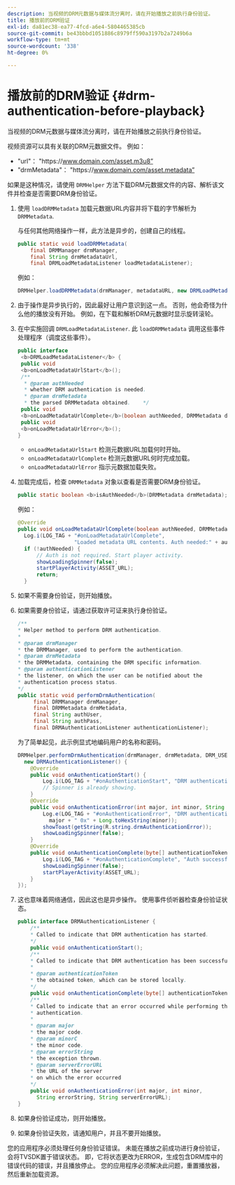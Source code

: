 ```yaml
---
description: 当视频的DRM元数据与媒体流分离时，请在开始播放之前执行身份验证。
title: 播放前的DRM验证
exl-id: da81ec38-ea77-4fcd-a6e4-5804465385cb
source-git-commit: be43bbbd1051886c8979ff590a3197b2a7249b6a
workflow-type: tm+mt
source-wordcount: '338'
ht-degree: 0%

---
```


# 播放前的DRM验证 {#drm-authentication-before-playback}

当视频的DRM元数据与媒体流分离时，请在开始播放之前执行身份验证。

视频资源可以具有关联的DRM元数据文件。 例如：

* &quot;url&quot;： &quot;ht<span></span>tps://www.domain.com/asset.m3u8”
* &quot;drmMetadata&quot;： &quot;ht<span></span>tps://www.domain.com/asset.metadata”

如果是这种情况，请使用 `DRMHelper` 方法下载DRM元数据文件的内容、解析该文件并检查是否需要DRM身份验证。

1. 使用 `loadDRMMetadata` 加载元数据URL内容并将下载的字节解析为 `DRMMetadata`.

   与任何其他网络操作一样，此方法是异步的，创建自己的线程。

   ```java
   public static void loadDRMMetadata( 
       final DRMManager drmManager, 
       final String drmMetadataUrl,  
       final DRMLoadMetadataListener loadMetadataListener); 
   ```

   例如：

   ```java
   DRMHelper.loadDRMMetadata(drmManager, metadataURL, new DRMLoadMetadataListener());
   ```

1. 由于操作是异步执行的，因此最好让用户意识到这一点。 否则，他会奇怪为什么他的播放没有开始。 例如，在下载和解析DRM元数据时显示旋转滚轮。
1. 在中实施回调 `DRMLoadMetadataListener`. 此 `loadDRMMetadata` 调用这些事件处理程序（调度这些事件）。

   ```java
   public interface  
    <b>DRMLoadMetadataListener</b> { 
    public void  
    <b>onLoadMetadataUrlStart</b>(); 
    /** 
     * @param authNeeded 
     * whether DRM authentication is needed. 
     * @param drmMetadata 
     * the parsed DRMMetadata obtained.    */ 
    public void  
    <b>onLoadMetadataUrlComplete</b>(boolean authNeeded, DRMMetadata drmMetadata); 
    public void  
    <b>onLoadMetadataUrlError</b>(); 
   }
   ```

   * `onLoadMetadataUrlStart` 检测元数据URL加载何时开始。
   * `onLoadMetadataUrlComplete` 检测元数据URL何时完成加载。
   * `onLoadMetadataUrlError` 指示元数据加载失败。

1. 加载完成后，检查 `DRMMetadata` 对象以查看是否需要DRM身份验证。

   ```java
   public static boolean <b>isAuthNeeded</b>(DRMMetadata drmMetadata);
   ```

   例如：

   ```java
   @Override 
   public void onLoadMetadataUrlComplete(boolean authNeeded, DRMMetadata drmMetadata) {  
     Log.i(LOG_TAG + "#onLoadMetadataUrlComplete",  
                     "Loaded metadata URL contents. Auth needed:" + authNeeded + "."); 
     if (!authNeeded) { 
         // Auth is not required. Start player activity.     
         showLoadingSpinner(false);     
         startPlayerActivity(ASSET_URL); 
         return; 
     }
   ```

1. 如果不需要身份验证，则开始播放。
1. 如果需要身份验证，请通过获取许可证来执行身份验证。

   ```java
   /** 
   * Helper method to perform DRM authentication. 
   * 
   * @param drmManager 
   * the DRMManager, used to perform the authentication. 
   * @param drmMetadata 
   * the DRMMetadata, containing the DRM specific information. 
   * @param authenticationListener 
   * the listener, on which the user can be notified about the 
   * authentication process status. 
   */ 
   public static void performDrmAuthentication( 
        final DRMManager drmManager,  
        final DRMMetadata drmMetadata, 
        final String authUser,  
        final String authPass,  
        final DRMAuthenticationListener authenticationListener);
   ```

   为了简单起见，此示例显式地编码用户的名称和密码。

   ```java
   DRMHelper.performDrmAuthentication(drmManager, drmMetadata, DRM_USERNAME, DRM_PASSWORD,  
     new DRMAuthenticationListener() { 
       @Override 
       public void onAuthenticationStart() { 
           Log.i(LOG_TAG + "#onAuthenticationStart", "DRM authentication started."); 
           // Spinner is already showing. 
       } 
       @Override 
       public void onAuthenticationError(int major, int minor, String errorString, String serverErrorURL) {  
           Log.e(LOG_TAG + "#onAuthenticationError", "DRM authentication failed. " +  
             major + " 0x" + Long.toHexString(minor)); 
           showToast(getString(R.string.drmAuthenticationError));   
           showLoadingSpinner(false); 
       } 
       @Override 
       public void onAuthenticationComplete(byte[] authenticationToken) { 
           Log.i(LOG_TAG + "#onAuthenticationComplete", "Auth successful. Launching content."); 
           showLoadingSpinner(false); 
           startPlayerActivity(ASSET_URL); 
       } 
   }); 
   ```

1. 这也意味着网络通信，因此这也是异步操作。 使用事件侦听器检查身份验证状态。

   ```java
   public interface DRMAuthenticationListener { 
       /** 
       * Called to indicate that DRM authentication has started. 
       */ 
       public void onAuthenticationStart(); 
       /** 
       * Called to indicate that DRM authentication has been successful. 
       * 
       * @param authenticationToken 
       * the obtained token, which can be stored locally. 
       */ 
       public void onAuthenticationComplete(byte[] authenticationToken); 
       /** 
       * Called to indicate that an error occurred while performing the DRM 
       * authentication. 
       * 
       * @param major 
       * the major code. 
       * @param minorC 
       * the minor code. 
       * @param errorString 
       * the exception thrown. 
       * @param serverErrorURL 
       * the URL of the server  
       * on which the error occurred 
       */ 
       public void onAuthenticationError(int major, int minor,  
         String errorString, String serverErrorURL); 
   } 
   ```

1. 如果身份验证成功，则开始播放。
1. 如果身份验证失败，请通知用户，并且不要开始播放。

您的应用程序必须处理任何身份验证错误。 未能在播放之前成功进行身份验证，会将TVSDK置于错误状态。 即，它将状态更改为ERROR，生成包含DRM库中的错误代码的错误，并且播放停止。 您的应用程序必须解决此问题，重置播放器，然后重新加载资源。
